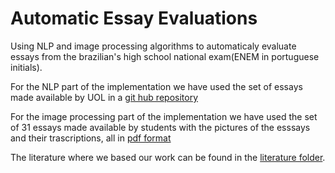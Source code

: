 # Automatic Essay Evaluations

Using NLP and image processing algorithms to automaticaly evaluate essays from the brazilian's high school national exam(ENEM in portuguese initials).

For the NLP part of the implementation we have used the set of essays made available by UOL in a [git hub repository](https://github.com/gpassero/uol-redacoes-xml)

For the image processing part of the implementation we have used the set of 31 essays made available by students with the pictures of the esssays and their trascriptions, all in [pdf format](https://vestibular.brasilescola.uol.com.br/enem/enem-2018-estudantes-criam-apostila-com-31-redacoes-nota-1000/345098.html)

The literature where we based our work can be found in the [literature folder](https://github.com/ufrpe-mineracao-textos/projeto-de-mineracao-20192-automatic-essay-evaluation/tree/master/literature). 
